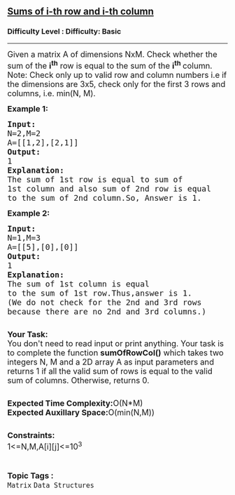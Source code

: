 <h2><a href="https://www.geeksforgeeks.org/problems/sums-of-i-th-row-and-i-th-column3054/1?page=1&category=Java,Matrix&sortBy=difficulty">Sums of i-th row and i-th column</a></h2><h3>Difficulty Level : Difficulty: Basic</h3><hr><div class="problems_problem_content__Xm_eO"><p><span style="font-size:18px">Given a matrix A of dimensions NxM. Check whether the sum of the&nbsp;<strong>i<sup>th</sup></strong>&nbsp;row is equal to the sum of the&nbsp;<strong>i<sup>th</sup>&nbsp;</strong>column.<br>
Note: Check only up to valid&nbsp;row and column numbers i.e if the dimensions are 3x5, check only for the first 3 rows and columns, i.e. min(N, M).</span></p>

<p><span style="font-size:18px"><strong>Example 1:</strong></span></p>

<pre><span style="font-size:18px"><strong>Input:</strong>
N=2,M=2
A=[[1,2],[2,1]]
<strong>Output:</strong>
1
<strong>Explanation:</strong>
The sum of 1st row is equal to sum of
1st column and also sum of 2nd row is equal 
to the sum of 2nd column.So, Answer is 1.</span></pre>

<p><span style="font-size:18px"><strong>Example 2:</strong></span></p>

<pre><span style="font-size:18px"><strong>Input:</strong>
N=1,M=3
A=[[5],[0],[0]]
<strong>Output:</strong>
1
<strong>Explanation:</strong>
The sum of 1st column is equal
to the sum of 1st row.Thus,answer is 1.
(We do not check for the 2nd and 3rd rows
because there are no 2nd and 3rd columns.)</span></pre>

<p><br>
<span style="font-size:18px"><strong>Your Task:</strong><br>
You don't need to read input or print anything. Your task is to complete the function <strong>sumOfRowCol()</strong> which takes two integers N, M and a 2D array A as input parameters and returns 1 if all the valid sum of rows is equal to the valid sum of columns. Otherwise, returns 0.</span></p>

<p><br>
<span style="font-size:18px"><strong>Expected Time Complexity:</strong>O(N*M)<br>
<strong>Expected Auxillary Space:</strong>O(min(N,M))</span><br>
&nbsp;</p>

<p><span style="font-size:18px"><strong>Constraints:</strong><br>
1&lt;=N,M,A[i][j]&lt;=10<sup>3</sup></span></p>
</div><br><p><span style=font-size:18px><strong>Topic Tags : </strong><br><code>Matrix</code>&nbsp;<code>Data Structures</code>&nbsp;